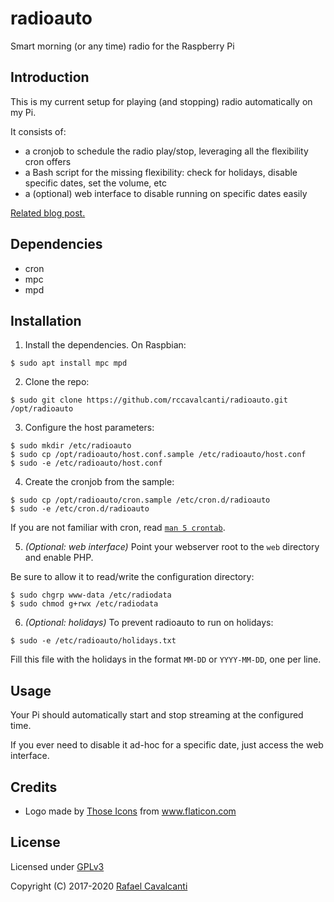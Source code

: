 # radioauto

Smart morning (or any time) radio for the Raspberry Pi

## Introduction

This is my current setup for playing (and stopping) radio automatically on my Pi.

It consists of:

- a cronjob to schedule the radio play/stop, leveraging all the flexibility cron offers
- a Bash script for the missing flexibility: check for holidays, disable specific dates, set the volume, etc
- a (optional) web interface to disable running on specific dates easily

[Related blog post.](https://rafaelc.org/tech/p/smart-morning-radio-with-raspberry-pi-cron-and-mpd/)

## Dependencies

- cron
- mpc
- mpd

## Installation

1. Install the dependencies.  On Raspbian:
  ```
  $ sudo apt install mpc mpd
  ```

2. Clone the repo:
  ```
  $ sudo git clone https://github.com/rccavalcanti/radioauto.git /opt/radioauto
  ```

3. Configure the host parameters:
  ```
  $ sudo mkdir /etc/radioauto
  $ sudo cp /opt/radioauto/host.conf.sample /etc/radioauto/host.conf
  $ sudo -e /etc/radioauto/host.conf
  ```

4. Create the cronjob from the sample:
  ```
  $ sudo cp /opt/radioauto/cron.sample /etc/cron.d/radioauto
  $ sudo -e /etc/cron.d/radioauto
  ```

  If you are not familiar with cron, read [`man 5 crontab`](https://linux.die.net/man/5/crontab).

5. _(Optional: web interface)_ Point your webserver root to the `web` directory and enable PHP.

  Be sure to allow it to read/write the configuration directory:
  ```
  $ sudo chgrp www-data /etc/radiodata
  $ sudo chmod g+rwx /etc/radiodata
  ```

6. _(Optional: holidays)_ To prevent radioauto to run on holidays:
  ```
  $ sudo -e /etc/radioauto/holidays.txt
  ```

  Fill this file with the holidays in the format `MM-DD` or `YYYY-MM-DD`, one per line.

## Usage

Your Pi should automatically start and stop streaming at the configured time.

If you ever need to disable it ad-hoc for a specific date, just access the web interface.

## Credits

* Logo made by <a href="https://www.flaticon.com/authors/those-icons" title="Those Icons">Those Icons</a> from <a href="https://www.flaticon.com/" title="Flaticon">www.flaticon.com</a></div>

## License

Licensed under [GPLv3](LICENSE)

Copyright (C) 2017-2020 [Rafael Cavalcanti](https://rafaelc.org/)
